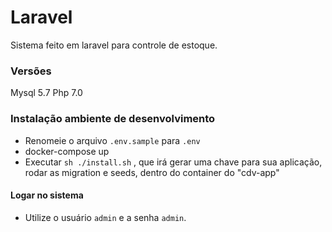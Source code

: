 # Laravel

Sistema  feito em laravel para controle de estoque.

### Versões
Mysql 5.7
Php 7.0

### Instalação ambiente de desenvolvimento
 - Renomeie o arquivo `.env.sample` para `.env`
 - docker-compose up
 - Executar `sh ./install.sh` , que irá gerar uma chave para sua aplicação, rodar as migration e seeds, dentro do container do "cdv-app" 

#### Logar no sistema 
 - Utilize  o usuário `admin` e a senha `admin`.
